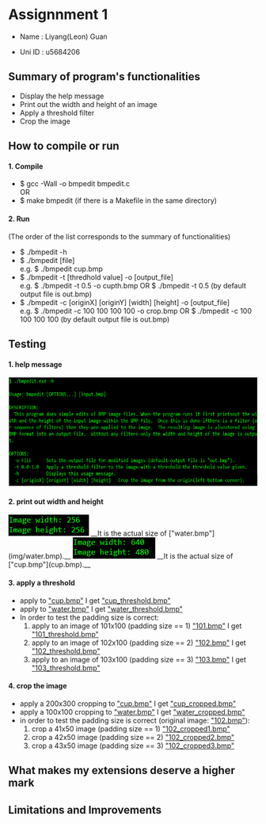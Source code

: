 # Assignnment 1 

* Name : Liyang(Leon) Guan  

* Uni ID : u5684206  

## Summary of program's functionalities  

* Display the help message  
* Print out the width and height of an image  
* Apply a threshold filter  
* Crop the image  


## How to compile or run  

#### 1. Compile  

* $ gcc -Wall -o bmpedit bmpedit.c  
OR  
* $ make bmpedit (if there is a Makefile in the same directory)  

#### 2. Run  

(The order of the list corresponds to the summary of functionalities)  
* $ ./bmpedit -h  
* $ ./bmpedit [file]  
    e.g. $ ./bmpedit cup.bmp  
* $ ./bmpedit -t [thredhold value] -o [output_file]   
    e.g. $ ./bmpedit -t 0.5 -o cupth.bmp OR $ ./bmpedit -t 0.5 (by default output file is out.bmp)  
* $ ./bmpedit -c [originX] [originY] [width] [height] -o [output_file]    
    e.g. $ ./bmpedit -c 100 100 100 100 -o crop.bmp OR $ ./bmpedit -c 100 100 100 100 (by default output file is out.bmp)  


## Testing  

#### 1. help message
<img alt="Help msg" src="img/help.PNG" width="603" height="219">  

#### 2. print out width and height  
<img alt="size1" src="img/size1.PNG">
__It is the actual size of ["water.bmp"](img/water.bmp).__    
  
<img alt="size2" src="img/size2.PNG">  
__It is the actual size of ["cup.bmp"](cup.bmp).__  

#### 3. apply a threshold  
* apply to ["cup.bmp"](cup.bmp) I get ["cup_threshold.bmp"](img/cup_threshold.bmp)  
* apply to ["water.bmp"](img/water.bmp) I get ["water_threshold.bmp"](img/water_threshold.bmp)  
* In order to test the padding size is correct:    
    1. apply to an image of 101x100 (padding size == 1) ["101.bmp"](img/101.bmp) I get ["101_threshold.bmp"](img/101_threshold.bmp)  
    2. apply to an image of 102x100 (padding size == 2) ["102.bmp"](img/102.bmp) I get ["102_threshold.bmp"](img/102_threshold.bmp)  
    3. apply to an image of 103x100 (padding size == 3) ["103.bmp"](img/103.bmp) I get ["103_threshold.bmp"](img/103_threshold.bmp)  
    
    
#### 4. crop the image  
* apply a 200x300 cropping to ["cup.bmp"](cup.bmp) I get ["cup_cropped.bmp"](img/cup_cropped.bmp)  
* apply a 100x100 cropping to ["water.bmp"](img/water.bmp) I get ["water_cropped.bmp"](img/water_cropped.bmp)  
* in order to test the padding size is correct (original image: ["102.bmp"](img/102.bmp)):  
    1. crop a 41x50 image (padding size == 1) ["102_cropped1.bmp"](img/102_cropped1.bmp)  
    2. crop a 42x50 image (padding size == 2) ["102_cropped2.bmp"](img/102_cropped2.bmp)  
    3. crop a 43x50 image (padding size == 3) ["102_cropped3.bmp"](img/102_cropped3.bmp)  
    


## What makes my extensions deserve a higher mark  

## Limitations and Improvements  


